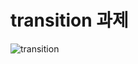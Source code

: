 # transition 과제

![transition](https://github.com/jellyjoji/home-work/assets/74365275/14e6c934-07ae-44df-a76a-e1bae850f153)
